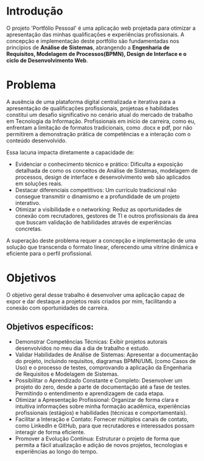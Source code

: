 #   Introdução 

O projeto 'Portfólio Pessoal' é uma aplicação web projetada para otimizar a apresentação das minhas qualificações e experiências profissionais. A concepção e implementação deste portfólio são fundamentadas nos princípios de **Análise de Sistemas**, abrangendo a **Engenharia de Requisitos, Modelagem de Processos(BPMN), Design de Interface e o ciclo de Desenvolvimento Web**.

# Problema

A ausência de uma plataforma digital centralizada e iterativa para a apresentação de qualificações profissionais, projetoas e habilidades constitui um desafio significativo no cenário atual do mercado de trabalho em Tecnologia da Informação. Profissionais em início de carreira, como eu, enfrentam a limitação de formatos tradicionais, como .docx e pdf, por não permitirem a demonstração prática de competências e a interação com o conteúdo desenvolvido. 

Essa lacuna impacta diretamente a capacidade de:
- Evidenciar o conhecimento técnico e prático: Dificulta a exposição detalhada de como os conceitos de Análise de Sistemas, modelagem de processos, design de interface e desenvolvimento web são aplicados em soluções reais.
- Destacar diferenciais competitivos: Um currículo tradicional não consegue transmitir o dinamismo e a profundidade de um projeto interativo.
- Otimizar a visibilidade e o networking: Reduz as oportunidades de conexão com recrutadores, gestores de TI e outros profissionais da área que buscam validação de habilidades através de experiências concretas.

A superação deste problema requer a concepção e implementação de uma solução que transcenda o formato linear, oferecendo uma vitrine dinâmica e eficiente para o perfil profissional.

# Objetivos 

O objetivo geral desse trabalho é desenvolver uma aplicação capaz de expor e dar destaque a projetos reais criados por mim, facilitando a conexão com oportunidades de carreira.

## Objetivos específicos:

- Demonstrar Competências Técnicas: Exibir projetos autorais desenvolvidos no meu dia a dia de trabalho e estudo. 
- Validar Habilidades de Análise de Sistemas: Apresentar a documentação do projeto, incluindo requisitos, diagramas BPMN/UML (como Casos de Uso) e o processo de testes, comprovando a aplicação da Engenharia de Requisitos e Modelagem de Sistemas.
- Possibilitar o Aprendizado Constante e Completo: Desenvolver um projeto do zero, desde a parte de documentação até a fase de testes. Permitindo o entendimento e aprendizagem de cada etapa.
- Otimizar a Apresentação Profissional: Organizar de forma clara e intuitiva informações sobre minha formação acadêmica, experiências profissionais (estágios) e habilidades (técnicas e comportamentais).
- Facilitar a Interação e Contato: Fornecer múltiplos canais de contato, como LinkedIn e GitHub, para que recrutadores e interessados possam interagir de forma eficiente.
- Promover a Evolução Contínua: Estruturar o projeto de forma que permita a fácil atualização e adição de novos projetos, tecnologias e experiências ao longo do tempo.
